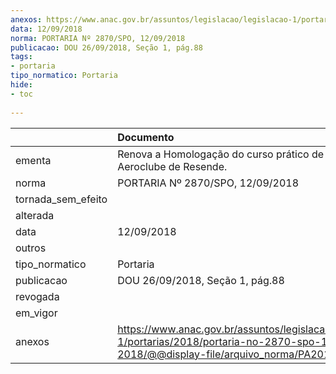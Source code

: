 ```yaml
---
anexos: https://www.anac.gov.br/assuntos/legislacao/legislacao-1/portarias/2018/portaria-no-2870-spo-12-09-2018/@@display-file/arquivo_norma/PA2018-2870.pdf
data: 12/09/2018
norma: PORTARIA Nº 2870/SPO, 12/09/2018
publicacao: DOU 26/09/2018, Seção 1, pág.88
tags:
- portaria
tipo_normatico: Portaria
hide: 
- toc 
 
---
```


|                    | Documento                                                                                                                                            |
|:-------------------|:-----------------------------------------------------------------------------------------------------------------------------------------------------|
| ementa             | Renova a Homologação do curso prático de PCA, do Aeroclube de Resende.                                                                               |
| norma              | PORTARIA Nº 2870/SPO, 12/09/2018                                                                                                                     |
| tornada_sem_efeito |                                                                                                                                                      |
| alterada           |                                                                                                                                                      |
| data               | 12/09/2018                                                                                                                                           |
| outros             |                                                                                                                                                      |
| tipo_normatico     | Portaria                                                                                                                                             |
| publicacao         | DOU 26/09/2018, Seção 1, pág.88                                                                                                                      |
| revogada           |                                                                                                                                                      |
| em_vigor           |                                                                                                                                                      |
| anexos             | https://www.anac.gov.br/assuntos/legislacao/legislacao-1/portarias/2018/portaria-no-2870-spo-12-09-2018/@@display-file/arquivo_norma/PA2018-2870.pdf |